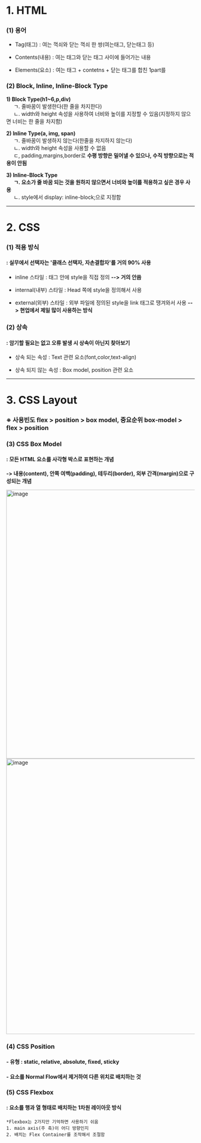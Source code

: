# 1. HTML

### (1) 용어

- Tag(태그) : 여는 꺽쇠와 닫는 꺽쇠 한 쌍(여는태그, 닫는태그 등)

- Contents(내용) : 여는 태그와 닫는 태그 사이에 들어가는 내용

- Elements(요소) : 여는 태그 + contetns + 닫는 태그를 합친 1part를

### (2) Block, Inline, Inline-Block Type

**1) Block Type(h1~6,p,div)**  
&nbsp;&nbsp;&nbsp;&nbsp;&nbsp;ㄱ. 줄바꿈이 발생한다(한 줄을 차지한다)  
&nbsp;&nbsp;&nbsp;&nbsp;&nbsp;ㄴ. width와 height 속성을 사용하여 너비와 높이를 지정할 수 있음(지정하지 않으면 너비는 한 줄을 차지함)  

**2) Inline Type(a, img, span)**    
&nbsp;&nbsp;&nbsp;&nbsp;&nbsp;ㄱ. 줄바꿈이 발생하지 않는다(한줄을 차지하지 않는다)  
&nbsp;&nbsp;&nbsp;&nbsp;&nbsp;ㄴ. width와 height 속성을 사용할 수 없음  
&nbsp;&nbsp;&nbsp;&nbsp;&nbsp;ㄷ, padding,margins,border로 **수평 방향은 밀어낼 수 있으나, 수직 방향으로는 적용이 안됨**  

**3) Inline-Block Type**    
&nbsp;&nbsp;&nbsp;&nbsp;&nbsp;**ㄱ. 요소가 줄 바꿈 되는 것을 원하지 않으면서 너비와 높이를 적용하고 싶은 경우 사용**  
&nbsp;&nbsp;&nbsp;&nbsp;&nbsp;ㄴ. style에서 display: inline-block;으로 지정함

---



# 2. CSS

### (1) 적용 방식

#### : 실무에서 선택자는 '클래스 선택자, 자손결합자'를 거의 90% 사용

- inline 스타일 : 태그 안에 style을 직접 정의 **--> 거의 안씀**

- internal(내부) 스타일 : Head 쪽에 style을 정의해서 사용

- external(외부) 스타일 : 외부 파일에 정의된 style을 link 태그로 땡겨와서 사용 
  **--> 현업에서 제일 많이 사용하는 방식**

### (2) 상속

#### : 암기할 필요는 없고 오류 발생 시 상속이 아닌지 찾아보기

- 상속 되는 속성 : Text 관련 요소(font,color,text-align)

- 상속 되지 않는 속성 : Box model, position 관련 요소  

---
# 3. CSS Layout
### ※ 사용빈도 flex > position > box model,  중요순위 box-model > flex > position  
  
### (3) CSS Box Model

#### : 모든 HTML 요소를 사각형 박스로 표현하는 개념

  **-> 내용(content), 안쪽 여백(padding), 테두리(border), 외부 간격(margin)으로 구성되는 개념**  

<img title="" src="https://github.com/JeongJonggil/TIL/assets/139416006/ac8c59df-99df-4f06-8a99-e5e4cc26eda3" alt="image" width="716" data-align="left">

<img title="" src="https://github.com/JeongJonggil/TIL/assets/139416006/ed415a1f-20c2-466e-97fd-d0a647a70ee6" alt="image" width="734" data-align="left">



### (4) CSS Position

#### - 유형 : static, relative, absolute, fixed, sticky

#### - 요소를 Normal Flow에서 제거하여 다른 위치로 배치하는 것

### (5) CSS Flexbox 
####  : 요소를 행과 열 형태로 배치하는 1차원 레이아웃 방식  
    *Flexbox는 2가지만 기억하면 사용하기 쉬움
    1. main axis(주 축)이 어디 방향인지
    2. 배치는 Flex Container를 조작해서 조절함 

